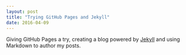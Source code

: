 ```yaml
---
layout: post
title: "Trying GitHub Pages and Jekyll"
date: 2016-04-09
---
```


Giving GitHub Pages a try, creating a blog powered by [Jekyll](http://jekyllrb.com) and using Markdown to author my posts.

